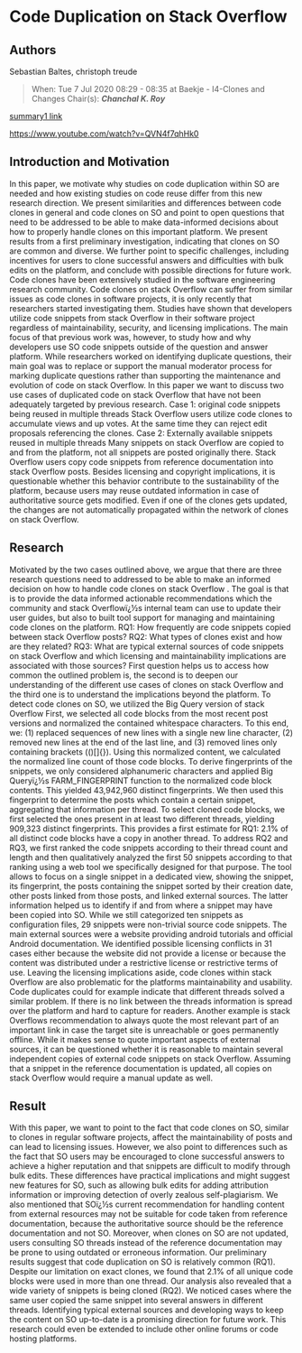 # Code Duplication on Stack Overflow

## Authors

Sebastian Baltes, christoph treude 

>When: Tue 7 Jul 2020 08:29 - 08:35 at Baekje - I4-Clones and Changes
Chair(s): **_Chanchal K. Roy_**

[summary1 link](https://empirical-software.engineering/assets/pdf/icse20-clones.pdf)

https://www.youtube.com/watch?v=QVN4f7qhHk0


## Introduction and Motivation 

In this paper, we motivate why studies on code duplication within SO are needed and how 
existing studies on code reuse differ from this new research direction. We present similarities 
and differences between code clones in general and code clones on SO and point to open 
questions that need to be addressed to be able to make data-informed decisions about how to 
properly handle clones on this important platform. We present results from a first preliminary 
investigation, indicating that clones on SO are common and diverse. We further point to 
specific challenges, including incentives for users to clone successful answers and difficulties 
with bulk edits on the platform, and conclude with possible directions for future work.
Code clones have been extensively studied in the software engineering research community. 
Code clones on stack Overflow can suffer from similar issues as code clones in software 
projects, it is only recently that researchers started investigating them. Studies have shown that 
developers utilize code snippets from stack Overflow in their software project regardless of 
maintainability, security, and licensing implications. The main focus of that previous work was, 
however, to study how and why developers use SO code snippets outside of the question and 
answer platform. While researchers worked on identifying duplicate questions, their main goal 
was to replace or support the manual moderator process for marking duplicate questions 
rather than supporting the maintenance and evolution of code on stack Overflow.
In this paper we want to discuss two use cases of duplicated code on stack Overflow that have 
not been adequately targeted by previous research.
Case 1: original code snippets being reused in multiple threads 
Stack Overflow users utilize code clones to accumulate views and up votes. At the same time 
they can reject edit proposals referencing the clones. 
Case 2: Externally available snippets reused in multiple threads
Many snippets on stack Overflow are copied to and from the platform, not all snippets are 
posted originally there. Stack Overflow users copy code snippets from reference 
documentation into stack Overflow posts. Besides licensing and copyright implications, it is 
questionable whether this behavior  contribute to the sustainability of the platform, because 
users may reuse outdated information in case of authoritative source gets modified. Even if one 
of the clones gets updated, the changes are not automatically propagated within the network 
of clones on stack Overflow.  

## Research 
Motivated by the two cases outlined above, we argue that there are three research questions 
need to addressed to be able to make an informed decision on how to handle code clones on 
stack Overflow . The goal is that is to provide the data informed actionable recommendations 
which the community and stack Overflowï¿½s internal team can use to update their user guides, 
but also to built tool support for managing and maintaining code clones on the platform.
RQ1: How frequently are code snippets copied between stack Overflow posts?
RQ2: What types of clones exist and how are they related?
RQ3: What are typical external sources of code snippets on stack Overflow and which licensing 
and maintainability implications are associated with those sources?
First question helps us to access how common the outlined problem is, the second is to deepen 
our understanding of the different use cases of clones on stack Overflow and the third one is to 
understand the implications beyond the platform.
To detect code clones on SO, we utilized the Big Query version of stack Overflow First, we 
selected all code blocks from the most recent post versions and normalized the contained 
whitespace characters. To this end, we: (1) replaced sequences of new lines with a single new 
line character, (2) removed new lines at the end of the last line, and (3) removed lines only 
containing brackets (()[]{}). Using this normalized content, we calculated the normalized line 
count of those code blocks. To derive fingerprints of the snippets, we only considered 
alphanumeric characters and applied Big Queryï¿½s FARM_FINGERPRINT function to the 
normalized code block contents. This yielded 43,942,960 distinct fingerprints. We then used 
this fingerprint to determine the posts which contain a certain snippet, aggregating that 
information per thread. To select cloned code blocks, we first selected the ones present in at 
least two different threads, yielding 909,323 distinct fingerprints. This provides a first estimate 
for RQ1: 2.1% of all distinct code blocks have a copy in another thread.
To address RQ2 and RQ3, we first ranked the code snippets according to their thread count and length 
and then qualitatively analyzed the first 50 snippets according to that ranking using a web tool we 
specifically designed for that purpose. The tool allows to focus on a single snippet in a dedicated view, 
showing the snippet, its fingerprint, the posts containing the snippet sorted by their creation date, other 
posts linked from those posts, and linked external sources. The latter information helped us to identify 
if and from where a snippet may have been copied into SO. While we still categorized ten snippets as 
configuration files, 29 snippets were non-trivial source code snippets. The main external sources were a 
website providing android tutorials and official Android documentation. We identified possible licensing 
conflicts in 31 cases either because the website did not provide a license or because the content was 
distributed under a restrictive license or restrictive terms of use. 
Leaving the licensing implications aside, code clones within stack Overflow are also problematic for the 
platforms maintainability and usability. Code duplicates could for example indicate that different 
threads solved a similar problem. If there is no link between the threads information is spread over the 
platform and hard to capture for readers. Another example is stack Overflows recommendation to 
always quote the most relevant part of an important link in case the target site is unreachable or goes 
permanently offline. While it makes sense to quote important aspects of external sources, it can be 
questioned whether it is reasonable to maintain several independent copies of external code snippets 
on stack Overflow. Assuming that a snippet in the reference documentation is updated, all copies on 
stack Overflow would require a manual update as well.

## Result
With this paper, we want to point to the fact that code clones on SO, similar to clones in regular 
software projects, affect the maintainability of posts and can lead to licensing issues. However, we also 
point to differences such as the fact that SO users may be encouraged to clone successful answers to 
achieve a higher reputation and that snippets are difficult to modify through bulk edits. These 
differences have practical implications and might suggest new features for SO, such as allowing bulk 
edits for adding attribution information or improving detection of overly zealous self-plagiarism. We 
also mentioned that SOï¿½s current recommendation for handling content from external resources may 
not be suitable for code taken from reference documentation, because the authoritative source should 
be the reference documentation and not SO. Moreover, when clones on SO are not updated, users 
consulting SO threads instead of the reference documentation may be prone to using outdated or 
erroneous information.
Our preliminary results suggest that code duplication on SO is relatively common (RQ1). Despite our 
limitation on exact clones, we found that 2.1% of all unique code blocks were used in more than one 
thread. Our analysis also revealed that a wide variety of snippets is being cloned (RQ2). We noticed 
cases where the same user copied the same snippet into several answers in different threads.
Identifying typical external sources and developing ways to keep the content on SO up-to-date is a 
promising direction for future work. This research could even be extended to include other online 
forums or code hosting platforms.

